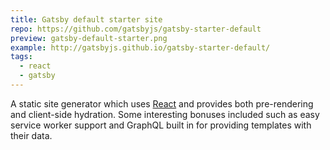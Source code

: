 ```yaml
---
title: Gatsby default starter site
repo: https://github.com/gatsbyjs/gatsby-starter-default
preview: gatsby-default-starter.png
example: http://gatsbyjs.github.io/gatsby-starter-default/
tags:
  - react
  - gatsby
---
```


A static site generator which uses [React](https://reactjs.com) and provides both pre-rendering and client-side hydration. Some interesting bonuses included such as easy service worker support and GraphQL built in for providing templates with their data.
